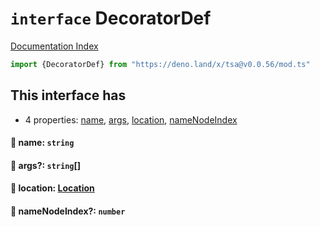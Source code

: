 # `interface` DecoratorDef

[Documentation Index](../README.md)

```ts
import {DecoratorDef} from "https://deno.land/x/tsa@v0.0.56/mod.ts"
```

## This interface has

- 4 properties:
[name](#-name-string),
[args](#-args-string),
[location](#-location-location),
[nameNodeIndex](#-namenodeindex-number)


#### 📄 name: `string`



#### 📄 args?: `string`\[]



#### 📄 location: [Location](../interface.Location/README.md)



#### 📄 nameNodeIndex?: `number`



